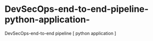 # DevSecOps-end-to-end-pipeline-python-application-
DevSecOps-end-to-end pipeline [ python application ]

